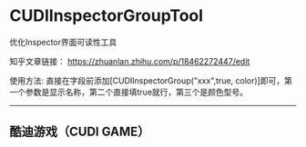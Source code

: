 # CUDIInspectorGroupTool
优化Inspector界面可读性工具

知乎文章链接：
https://zhuanlan.zhihu.com/p/18462272447/edit

使用方法:
直接在字段前添加[CUDIInspectorGroup("xxx",true, color)]即可，第一个参数是显示名称，第二个直接填true就行，第三个是颜色型号。



--------------------
酷迪游戏（CUDI GAME）
-------------------
